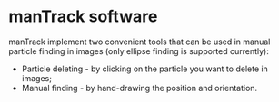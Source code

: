 # manTrack software
manTrack implement two convenient tools that can be used in manual particle finding in images (only ellipse finding is supported currently):
* Particle deleting - by clicking on the particle you want to delete in images;
* Manual finding - by hand-drawing the position and orientation.
